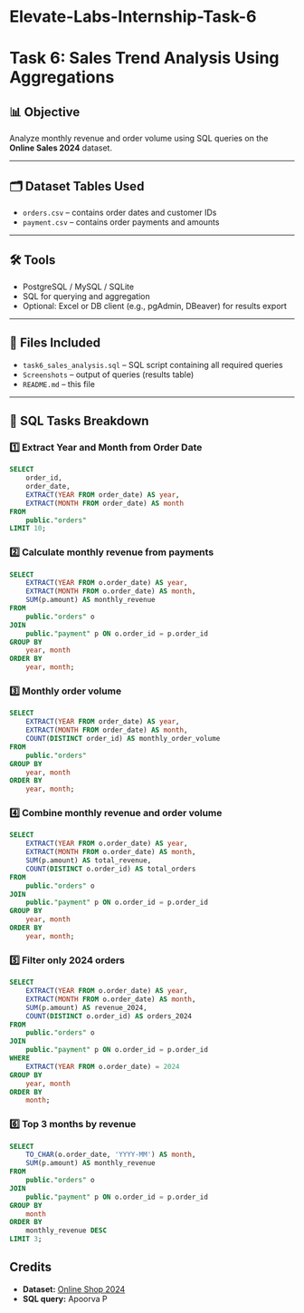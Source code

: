 # Elevate-Labs-Internship-Task-6

# Task 6: Sales Trend Analysis Using Aggregations

## 📊 Objective
Analyze monthly revenue and order volume using SQL queries on the **Online Sales 2024** dataset.

---

## 🗂️ Dataset Tables Used
- `orders.csv` – contains order dates and customer IDs
- `payment.csv` – contains order payments and amounts

---

## 🛠️ Tools
- PostgreSQL / MySQL / SQLite
- SQL for querying and aggregation
- Optional: Excel or DB client (e.g., pgAdmin, DBeaver) for results export

---

## 📄 Files Included
- `task6_sales_analysis.sql` – SQL script containing all required queries
- `Screenshots` – output of queries (results table)
- `README.md` – this file

---

## 📌 SQL Tasks Breakdown

### 1️⃣ Extract Year and Month from Order Date
```sql
SELECT 
    order_id,
    order_date,
    EXTRACT(YEAR FROM order_date) AS year,
    EXTRACT(MONTH FROM order_date) AS month
FROM 
    public."orders"
LIMIT 10;
```
### 2️⃣ Calculate monthly revenue from payments
```sql
SELECT 
    EXTRACT(YEAR FROM o.order_date) AS year,
    EXTRACT(MONTH FROM o.order_date) AS month,
    SUM(p.amount) AS monthly_revenue
FROM 
    public."orders" o
JOIN 
    public."payment" p ON o.order_id = p.order_id
GROUP BY 
    year, month
ORDER BY 
    year, month;
```
### 3️⃣ Monthly order volume
```sql
SELECT 
    EXTRACT(YEAR FROM order_date) AS year,
    EXTRACT(MONTH FROM order_date) AS month,
    COUNT(DISTINCT order_id) AS monthly_order_volume
FROM 
    public."orders"
GROUP BY 
    year, month
ORDER BY 
    year, month;
```
### 4️⃣ Combine monthly revenue and order volume
```sql
SELECT 
    EXTRACT(YEAR FROM o.order_date) AS year,
    EXTRACT(MONTH FROM o.order_date) AS month,
    SUM(p.amount) AS total_revenue,
    COUNT(DISTINCT o.order_id) AS total_orders
FROM 
    public."orders" o
JOIN 
    public."payment" p ON o.order_id = p.order_id
GROUP BY 
    year, month
ORDER BY 
    year, month;
```
### 5️⃣ Filter only 2024 orders
```sql
SELECT 
    EXTRACT(YEAR FROM o.order_date) AS year,
    EXTRACT(MONTH FROM o.order_date) AS month,
    SUM(p.amount) AS revenue_2024,
    COUNT(DISTINCT o.order_id) AS orders_2024
FROM 
    public."orders" o
JOIN 
    public."payment" p ON o.order_id = p.order_id
WHERE 
    EXTRACT(YEAR FROM o.order_date) = 2024
GROUP BY 
    year, month
ORDER BY 
    month;
```
### 6️⃣ Top 3 months by revenue
```sql
SELECT 
    TO_CHAR(o.order_date, 'YYYY-MM') AS month,
    SUM(p.amount) AS monthly_revenue
FROM 
    public."orders" o
JOIN 
    public."payment" p ON o.order_id = p.order_id
GROUP BY 
    month
ORDER BY 
    monthly_revenue DESC
LIMIT 3;
```
## Credits

- **Dataset:** [Online Shop 2024](https://www.kaggle.com/datasets/marthadimgba/online-shop-2024/data)
- **SQL query:** Apoorva P
